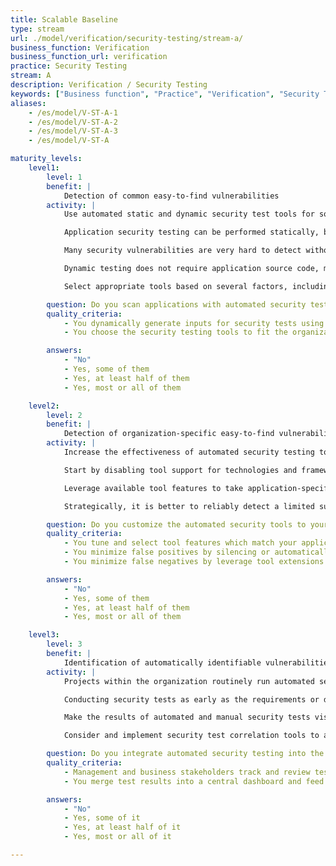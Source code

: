 ```yaml
---
title: Scalable Baseline
type: stream
url: ./model/verification/security-testing/stream-a/
business_function: Verification
business_function_url: verification
practice: Security Testing
stream: A
description: Verification / Security Testing
keywords: ["Business function", "Practice", "Verification", "Security Testing"]
aliases:
    - /es/model/V-ST-A-1
    - /es/model/V-ST-A-2
    - /es/model/V-ST-A-3
    - /es/model/V-ST-A

maturity_levels:
    level1:
        level: 1
        benefit: |
            Detection of common easy-to-find vulnerabilities
        activity: |
            Use automated static and dynamic security test tools for software, resulting in more efficient security testing and higher quality results. Progressively increase the frequency of security tests and extend code coverage.

            Application security testing can be performed statically, by inspecting an application's source code without running it, or dynamically by simply observing the application's behavior in response to various input conditions. The former approach is often referred to as Static Application Security Testing (SAST), the latter as Dynamic Application Security Testing (DAST). A hybrid approach, known as Interactive Application Security Testing (IAST), combines the strengths of both approaches (at the cost of additional overhead) by dynamically testing automatically instrumented applications, allowing accurate monitoring of the application's internal state in response to external input.

            Many security vulnerabilities are very hard to detect without carefully inspecting the source code. While this is ideally performed by expert or peer review, it is a slow and expensive task. Although "noisier" and frequently less accurate than expert-led reviews, automated SAST tools are cheaper, much faster, and more consistent than humans. A number of commercial and free tools are able to efficiently detect sufficiently important bugs and vulnerabilities in large code bases.

            Dynamic testing does not require application source code, making it ideal for cases where source code is not available. It also identifies concrete instances of vulnerabilities. Due to its "black-box" approach , without instrumentation, it is more likely to uncover shallow bugs. Dynamic testing tools need a large source of test data whose manual test generation is prohibitive. Many tools exist which generate suitable test data automatically, leading to more efficient security testing and higher quality results.

            Select appropriate tools based on several factors, including depth and accuracy of inspection, robustness and accuracy of security test cases, available integrations with other tools, usage and cost model, etc. When selecting tools, use input from security-savvy technical staff as well as developers and development managers and review results with stakeholders.

        question: Do you scan applications with automated security testing tools?
        quality_criteria:
            - You dynamically generate inputs for security tests using automated tools
            - You choose the security testing tools to fit the organization's architecture and technology stack, and balance depth and accuracy of inspection with usability of findings to the organization

        answers:
            - "No"
            - Yes, some of them
            - Yes, at least half of them
            - Yes, most or all of them

    level2:
        level: 2
        benefit: |
            Detection of organization-specific easy-to-find vulnerabilities
        activity: |
            Increase the effectiveness of automated security testing tools by tuning and customizing them for your particular technology stacks and applications. Automated security testing tools have 2 important characteristics: Their false positive rate, i.e. the non-existent bugs and vulnerabilities they incorrectly report; their false negative rate, i.e. actual bugs and vulnerabilities which they fail to detect. As you mature in your use of automated testing tools, you strive to minimize their false positive and false negative rates. This maximizes the time development teams spend reviewing and addressing real security issues in their applications, and reduces the friction typically associated with using untuned automated security analysis tools.

            Start by disabling tool support for technologies and frameworks you do not use and target specific versions where possible. This will increase execution speed and reduce the number spurious results reported. Rely on security tool champions or shared security teams to pilot the tools in coordination with a select group of motivated development teams. This will identify likely false positive findings to ignore or remove from the tools' output. Identify specific security issues and anti-patterns and favor the best tool for detecting them.

            Leverage available tool features to take application-specific and organizational coding styles, as well as technical standards into account. Many automated static analysis tools allow users to write their own rules or customize default analysis rules to the specific software interfaces in the project under test for improved accuracy and depth of coverage. For example, potentially dangerous input (aka tainted) can be marked as safe after it flows through a designated custom sanitization method.

            Strategically, it is better to reliably detect a limited subset of security issues via automated tooling, and incrementally extend coverage than attempting to detect all known issues immediately. Once the tools have been sufficiently tuned, they can be made available to a more development teams. It is important to continuously monitor their perceived efficacy among development teams. In more advanced forms, machine learning techniques can be adopted to identify and automatically filter out likely false positives at scale.

        question: Do you customize the automated security tools to your applications and technology stacks?
        quality_criteria:
            - You tune and select tool features which match your application or technology stack
            - You minimize false positives by silencing or automatically filter irrelevant warnings or low probability findings
            - You minimize false negatives by leverage tool extensions or DSLs to customize tools for your application or organizational standards

        answers:
            - "No"
            - Yes, some of them
            - Yes, at least half of them
            - Yes, most or all of them

    level3:
        level: 3
        benefit: |
            Identification of automatically identifiable vulnerabilities in earliest possible stages
        activity: |
            Projects within the organization routinely run automated security tests and review results during development. Configure security testing tools to automatically run as part of the build and deploy process to make this scalable with low overhead. Inspect findings as they occur.

            Conducting security tests as early as the requirements or design phases can be beneficial. While traditionally used for functional test cases, this type of test-driven development approach involves identifying and running relevant security test cases early in the development cycle. With the automatic execution of security test cases, projects enter the implementation phase with a number of failing tests for the non-existent functionality. Implementation is complete when all the tests pass. This provides a clear, upfront goal for developers early in the development cycle, lowering risk of release delays due to security concerns or forced acceptance of risk to meet project deadlines.

            Make the results of automated and manual security tests visible via dashboards, and routinely present them to management and business stakeholders (e.g. before each release) for review. If there are unaddressed findings that remain as accepted risks for the release, stakeholders and development managers work together to establish a concrete timeframe for addressing them. Continuously review and improve the quality of the security tests.

            Consider and implement security test correlation tools to automate the matching and merging of test results from dynamic, static, and interactive application scanners into one central dashboard, providing direct input towards Defect Management. Spread the knowledge of the created security tests and the results across the development team to improve security knowledge and awareness inside the organization.

        question: Do you integrate automated security testing into the build and deploy process?
        quality_criteria:
            - Management and business stakeholders track and review test results throughout the development cycle
            - You merge test results into a central dashboard and feed them into defect management

        answers:
            - "No"
            - Yes, some of it
            - Yes, at least half of it
            - Yes, most or all of it

---
```

